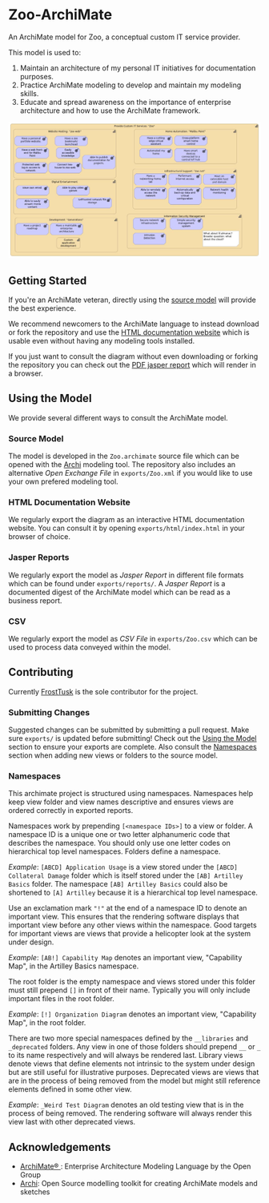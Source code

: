 # Zoo-ArchiMate
An ArchiMate model for Zoo, a conceptual custom IT service provider.

This model is used to:
1) Maintain an architecture of my personal IT initiatives for documentation purposes.
2) Practice ArchiMate modeling to develop and maintain my modeling skills.
3) Educate and spread awareness on the importance of enterprise architecture and how to use the ArchiMate framework.

![](capability-map-cover.jpg)


## Getting Started
If you're an ArchiMate veteran, directly using the [source model](#source) will provide the best experience.

We recommend newcomers to the ArchiMate language to instead download or fork the repository and use the [HTML documentation website](#html-documentation-website) which is usable even without having any modeling tools installed.

If you just want to consult the diagram without even downloading or forking the repository you can check out the [PDF jasper report](#jasper-reports) which will render in a browser.


## Using the Model
We provide several different ways to consult the ArchiMate model.

### Source Model
The model is developed in the ```Zoo.archimate``` source file which can be opened with the [Archi](https://www.archimatetool.com/) modeling tool.
The repository also includes an alternative *Open Exchange File* in ```exports/Zoo.xml``` if you would like to use your own prefered modeling tool.

### HTML Documentation Website
We regularly export the diagram as an interactive HTML documentation website.
You can consult it by opening ```exports/html/index.html``` in your browser of choice.

### Jasper Reports
We regularly export the model as *Jasper Report* in different file formats which can be found under ```exports/reports/```.
A *Jasper Report* is a documented digest of the ArchiMate model which can be read as a business report.

### CSV
We regularly export the model as *CSV File* in ```exports/Zoo.csv``` which can be used to process data conveyed within the model.


## Contributing
Currently [FrostTusk](https://github.com/FrostTusk) is the sole contributor for the project.

### Submitting Changes
Suggested changes can be submitted by submitting a pull request.
Make sure ```exports/``` is updated before submitting!
Check out the [Using the Model](#using-the-model) section to ensure your exports are complete.
Also consult the [Namespaces](#namespaces) section when adding new views or folders to the source model.

### Namespaces
This archimate project is structured using namespaces.
Namespaces help keep view folder and view names descriptive and ensures views are ordered correctly in exported reports.

Namespaces work by prepending ```[<namespace IDs>]``` to a view or folder.
A namespace ID is a unique one or two letter alphanumeric code that describes the namespace.
You should only use one letter codes on hierarchical top level namespaces.
Folders define a namespace.

*Example*: ```[ABCD] Application Usage``` is a view stored under the ```[ABCD] Collateral Damage``` folder which is itself stored under the ```[AB] Artilley Basics``` folder. The namespace ```[AB] Artilley Basics``` could also be shortened to ```[A] Artilley``` because it is a hierarchical top level namespace.

Use an exclamation mark ```"!"``` at the end of a namespace ID to denote an important view.
This ensures that the rendering software displays that important view before any other views within the namespace.
Good targets for important views are views that provide a helicopter look at the system under design.

*Example*: ```[AB!] Capability Map``` denotes an important view, "Capability Map", in the Artilley Basics namespace.

The root folder is the empty namespace and views stored under this folder must still prepend ```[]``` in front of their name. Typically you will only include important files in the root folder.

*Example*: ```[!] Organization Diagram``` denotes an important view, "Capability Map", in the root folder.


There are two more special namespaces defined by the ```__libraries``` and ```_deprecated``` folders. Any view in one of those folders should prepend ```__``` or ```_``` to its name respectively and will always be rendered last.
Library views denote views that define elements not intrinsic to the system under design but are still useful for illustrative purposes.
Deprecated views are views that are in the process of being removed from the model but might still reference elements defined in some other view.

*Example*: ```_Weird Test Diagram``` denotes an old testing view that is in the process of being removed. The rendering software will always render this view last with other deprecated views.


## Acknowledgements
* [ArchiMate® ](https://prod.opengroup.org/archimate-forum/archimate-overview): Enterprise Architecture Modeling Language by the Open Group
* [Archi](https://www.archimatetool.com/): Open Source modelling toolkit for creating ArchiMate models and sketches
